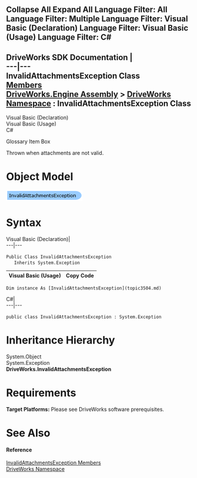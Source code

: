 Collapse All Expand All Language Filter: All  Language Filter: Multiple  Language Filter: Visual Basic (Declaration) Language Filter: Visual Basic (Usage) Language Filter: C#  
---  
DriveWorks SDK Documentation  |   
---|---  
InvalidAttachmentsException Class   
[Members](topic3505.md)   
[DriveWorks.Engine Assembly](topic2156.md) > [DriveWorks Namespace](topic2159.md) : InvalidAttachmentsException Class  
---  
  
Visual Basic (Declaration)    
Visual Basic (Usage)    
C# 

Glossary Item Box

Thrown when attachments are not valid. 

# Object Model

![](dotnetdiagramimages/image151.png)

# Syntax

Visual Basic (Declaration)|   
---|---  
      
    
    Public Class InvalidAttachmentsException 
       Inherits System.Exception  
  
Visual Basic (Usage)| Copy Code  
---|---  
      
    
    Dim instance As [InvalidAttachmentsException](topic3504.md)  
  
C#|   
---|---  
      
    
    public class InvalidAttachmentsException : System.Exception   
  
# Inheritance Hierarchy

System.Object  
System.Exception  
**DriveWorks.InvalidAttachmentsException**  


# Requirements

**Target Platforms:** Please see DriveWorks software prerequisites.

# See Also

#### Reference

[InvalidAttachmentsException Members](topic3505.md)   
[DriveWorks Namespace](topic2159.md)


